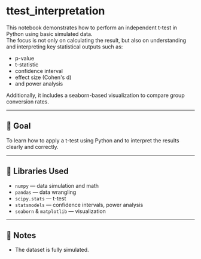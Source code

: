 # ttest_interpretation

This notebook demonstrates how to perform an independent t-test in Python using basic simulated data.  
The focus is not only on calculating the result, but also on understanding and interpreting key statistical outputs such as:

- p-value  
- t-statistic  
- confidence interval  
- effect size (Cohen's d)  
- and power analysis

Additionally, it includes a seaborn-based visualization to compare group conversion rates.

---

## 🧪 Goal

To learn how to apply a t-test using Python and to interpret the results clearly and correctly.

---

## 🧰 Libraries Used

- `numpy` — data simulation and math  
- `pandas` — data wrangling  
- `scipy.stats` — t-test  
- `statsmodels` — confidence intervals, power analysis  
- `seaborn` & `matplotlib` — visualization

---

## 💬 Notes

- The dataset is fully simulated.

